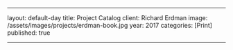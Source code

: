 ---

layout: default-day
title: Project Catalog
client: Richard Erdman
image: /assets/images/projects/erdman-book.jpg
year: 2017
categories: [Print]
published: true

---